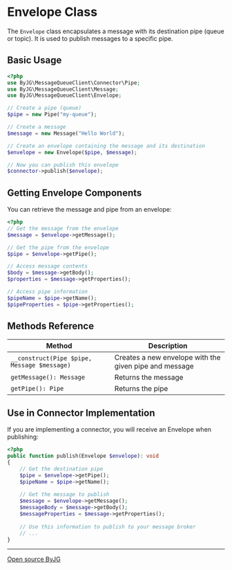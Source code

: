 # Envelope Class

The `Envelope` class encapsulates a message with its destination pipe (queue or topic). It is used to publish messages to a specific pipe.

## Basic Usage

```php
<?php
use ByJG\MessageQueueClient\Connector\Pipe;
use ByJG\MessageQueueClient\Message;
use ByJG\MessageQueueClient\Envelope;

// Create a pipe (queue)
$pipe = new Pipe("my-queue");

// Create a message
$message = new Message("Hello World");

// Create an envelope containing the message and its destination
$envelope = new Envelope($pipe, $message);

// Now you can publish this envelope
$connector->publish($envelope);
```

## Getting Envelope Components

You can retrieve the message and pipe from an envelope:

```php
<?php
// Get the message from the envelope
$message = $envelope->getMessage();

// Get the pipe from the envelope
$pipe = $envelope->getPipe();

// Access message contents
$body = $message->getBody();
$properties = $message->getProperties();

// Access pipe information
$pipeName = $pipe->getName();
$pipeProperties = $pipe->getProperties();
```

## Methods Reference

| Method                                       | Description                                            |
|----------------------------------------------|--------------------------------------------------------|
| `__construct(Pipe $pipe, Message $message)`  | Creates a new envelope with the given pipe and message |
| `getMessage(): Message`                      | Returns the message                                    |
| `getPipe(): Pipe`                            | Returns the pipe                                       |

## Use in Connector Implementation

If you are implementing a connector, you will receive an Envelope when publishing:

```php
<?php
public function publish(Envelope $envelope): void
{
    // Get the destination pipe
    $pipe = $envelope->getPipe();
    $pipeName = $pipe->getName();
    
    // Get the message to publish
    $message = $envelope->getMessage();
    $messageBody = $message->getBody();
    $messageProperties = $message->getProperties();
    
    // Use this information to publish to your message broker
    // ...
}
```

----
[Open source ByJG](http://opensource.byjg.com) 